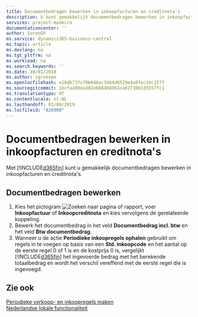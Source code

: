 ```yaml
---
title: Documentbedragen bewerken in inkoopfacturen en creditnota's
description: U kunt gemakkelijk documentbedragen bewerken in inkoopfacturen en creditnota's.
services: project-madeira
documentationcenter: ''
author: SorenGP
ms.service: dynamics365-business-central
ms.topic: article
ms.devlang: na
ms.tgt_pltfrm: na
ms.workload: na
ms.search.keywords: ''
ms.date: 10/01/2018
ms.author: sgroespe
ms.openlocfilehash: e18db737c70b048ac3464d6529e4a9fec19c257f
ms.sourcegitcommit: 1bcfaa99ea302e6b84b8361ca02730b135557fc1
ms.translationtype: HT
ms.contentlocale: nl-NL
ms.lasthandoff: 03/08/2019
ms.locfileid: "826900"
---
```

# <a name="edit-document-amounts-in-purchase-invoices-and-credit-memos"></a>Documentbedragen bewerken in inkoopfacturen en creditnota's
Met [!INCLUDE[d365fin](../../includes/d365fin_md.md)] kunt u gemakkelijk documentbedragen bewerken in inkoopfacturen en creditnota's.  

## <a name="to-edit-document-amounts"></a>Documentbedragen bewerken  

1.  Kies het pictogram ![Zoeken naar pagina of rapport](../../media/ui-search/search_small.png "Pictogram Zoeken naar pagina of rapport"), voer **Inkoopfactuur** of **Inkoopcreditnota** en kies vervolgens de gerelateerde koppeling.  
2.  Bewerk het documentbedrag in het veld **Documentbedrag incl. btw** en het veld **Btw documentbedrag**.  
3.  Wanneer u de actie **Periodieke inkoopregels ophalen** gebruikt om regels in te voegen op basis van een **Std. inkoopcode** en het aantal op de eerste regel 0 of 1 is en de kostprijs 0 is, vergelijkt [!INCLUDE[d365fin](../../includes/d365fin_md.md)] het ingevoerde bedrag met het berekende totaalbedrag en wordt het verschil vereffend met de eerste regel die is ingevoegd. 

## <a name="see-also"></a>Zie ook  
[Periodieke verkoop- en inkoopregels maken](../../sales-how-work-standard-lines.md)   
[Nederlandse lokale functionaliteit](netherlands-local-functionality.md)
